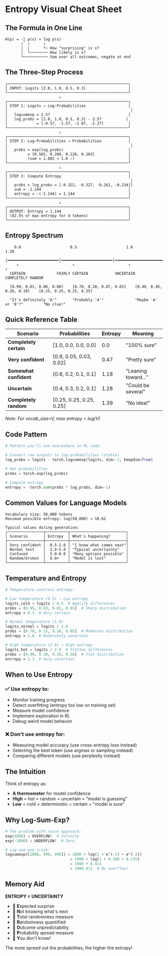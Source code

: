 # Entropy Visual Cheat Sheet

## The Formula in One Line

```
H(p) = -∑ p(x) × log p(x)
       ↑  ↑      ↑
       │  │      └─ How "surprising" is x?
       │  └──────── How likely is x?
       └─────────── Sum over all outcomes, negate at end
```

## The Three-Step Process

```
┌──────────────────────────────────────────────────────┐
│ INPUT: Logits [2.0, 1.0, 0.5, 0.3]                   │
└──────────────────────────────────────────────────────┘
                        ↓
┌──────────────────────────────────────────────────────┐
│ STEP 1: Logits → Log-Probabilities                   │
│                                                       │
│   logsumexp = 2.57                                   │
│   log_probs = [2.0, 1.0, 0.5, 0.3] - 2.57           │
│             = [-0.57, -1.57, -2.07, -2.27]           │
└──────────────────────────────────────────────────────┘
                        ↓
┌──────────────────────────────────────────────────────┐
│ STEP 2: Log-Probabilities → Probabilities            │
│                                                       │
│   probs = exp(log_probs)                             │
│         = [0.565, 0.208, 0.126, 0.103]               │
│         (sum = 1.002 ≈ 1.0 ✓)                        │
└──────────────────────────────────────────────────────┘
                        ↓
┌──────────────────────────────────────────────────────┐
│ STEP 3: Compute Entropy                              │
│                                                       │
│   probs × log_probs = [-0.322, -0.327, -0.261, -0.234]│
│   sum = -1.144                                       │
│   entropy = -(-1.144) = 1.144                        │
└──────────────────────────────────────────────────────┘
                        ↓
┌──────────────────────────────────────────────────────┐
│ OUTPUT: Entropy = 1.144                              │
│ (82.5% of max entropy for 4 tokens)                  │
└──────────────────────────────────────────────────────┘
```

## Entropy Spectrum

```
    0.0                      0.5                      1.0                     1.39
     │━━━━━━━━━━━━━━━━━━━━━━━│━━━━━━━━━━━━━━━━━━━━━━━│━━━━━━━━━━━━━━━━━━━━━━│
     ↑                        ↑                        ↑                       ↑
  CERTAIN              FAIRLY CERTAIN            UNCERTAIN           COMPLETELY RANDOM
  
  [0.99, 0.01, 0.00, 0.00]    [0.70, 0.20, 0.07, 0.03]    [0.40, 0.30, 0.20, 0.10]    [0.25, 0.25, 0.25, 0.25]
  
  "It's definitely 'A'"       "Probably 'A'"              "Maybe 'A' or 'B'?"         "No clue!"
```

## Quick Reference Table

| Scenario | Probabilities | Entropy | Meaning |
|----------|--------------|---------|---------|
| **Completely certain** | [1.0, 0.0, 0.0, 0.0] | 0.0 | "100% sure" |
| **Very confident** | [0.9, 0.05, 0.03, 0.02] | 0.47 | "Pretty sure" |
| **Somewhat confident** | [0.6, 0.2, 0.1, 0.1] | 1.18 | "Leaning toward..." |
| **Uncertain** | [0.4, 0.3, 0.2, 0.1] | 1.28 | "Could be several" |
| **Completely random** | [0.25, 0.25, 0.25, 0.25] | 1.39 | "No idea!" |

*Note: For vocab_size=V, max entropy = log(V)*

## Code Pattern

```python
# Pattern you'll see everywhere in ML code:

# Convert raw outputs to log-probabilities (stable)
log_probs = logits - torch.logsumexp(logits, dim=-1, keepdim=True)

# Get probabilities
probs = torch.exp(log_probs)

# Compute entropy
entropy = -torch.sum(probs * log_probs, dim=-1)
```

## Common Values for Language Models

```
Vocabulary size: 50,000 tokens
Maximum possible entropy: log(50,000) ≈ 10.82

Typical values during generation:
┌────────────────┬──────────┬─────────────────────────┐
│ Scenario       │ Entropy  │ What's happening?       │
├────────────────┼──────────┼─────────────────────────┤
│ Very confident │  0.5-2.0 │ "I know what comes next"│
│ Normal text    │  2.0-5.0 │ "Typical uncertainty"   │
│ Confused       │  5.0-8.0 │ "Many options possible" │
│ Random/broken  │  8.0+    │ "Model is lost"         │
└────────────────┴──────────┴─────────────────────────┘
```

## Temperature and Entropy

```python
# Temperature controls entropy:

# Low temperature (0.5) → Low entropy
logits_cold = logits / 0.5  # Amplify differences
probs = [0.95, 0.03, 0.01, 0.01]  # Sharp distribution
entropy ≈ 0.3  # Very certain

# Normal temperature (1.0)
logits_normal = logits / 1.0
probs = [0.70, 0.15, 0.10, 0.05]  # Moderate distribution
entropy ≈ 1.0  # Moderately uncertain

# High temperature (2.0) → High entropy
logits_hot = logits / 2.0  # Flatten differences
probs = [0.40, 0.30, 0.20, 0.10]  # Flat distribution
entropy ≈ 1.3  # Very uncertain
```

## When to Use Entropy

### ✅ **Use entropy to:**
- Monitor training progress
- Detect overfitting (entropy too low on training set)
- Measure model confidence
- Implement exploration in RL
- Debug weird model behavior

### ❌ **Don't use entropy for:**
- Measuring model accuracy (use cross-entropy loss instead)
- Selecting the best token (use argmax or sampling instead)
- Comparing different models (use perplexity instead)

## The Intuition

Think of entropy as:
- **A thermometer** for model confidence
- **High** = hot = random = uncertain = "model is guessing"
- **Low** = cold = deterministic = certain = "model is sure"

## Why Log-Sum-Exp?

```python
# The problem with naive approach:
exp(1000) = OVERFLOW!  # Infinity
exp(-1000) = UNDERFLOW!  # Zero

# Log-sum-exp trick:
logsumexp([1000, 999, 998]) = 1000 + log(1 + e^(-1) + e^(-2))
                             = 1000 + log(1 + 0.368 + 0.135)
                             = 1000 + 0.411
                             = 1000.411  # No overflow!
```

## Memory Aid

**ENTROPY = UNCERTAINTY**

- 📌 **E**xpected surprise
- 📌 **N**ot knowing what's next
- 📌 **T**otal randomness measure
- 📌 **R**andomness quantified
- 📌 **O**utcome unpredictability
- 📌 **P**robability spread measure
- 📌 **Y**ou don't know!

The more spread out the probabilities, the higher the entropy!
